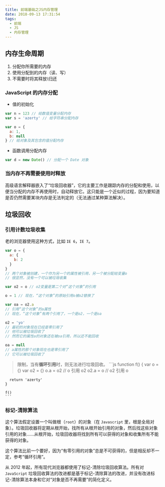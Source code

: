 ```yaml
---
title: 前端基础之JS内存管理
date: 2018-09-13 17:31:54
tags:
  - 前端
  - JS
  - 内存管理
---
```


## 内存生命周期

1. 分配你所需要的内存
2. 使用分配到的内存（读、写）
3. 不需要时将其释放\归还

<!-- more -->

### JavaScript 的内存分配

- 值的初始化

```js
var n = 123 // 给数值变量分配内存
var s = 'azerty' // 给字符串分配内存

var o = {
  a: 1,
  b: null
} // 给对象及其包含的值分配内存
```

- 函数调用分配内存

```js
var d = new Date() // 分配一个 Date 对象
```

### 当内存不再需要使用时释放

高级语言解释器嵌入了“垃圾回收器”，它的主要工作是跟踪内存的分配和使用，以便当分配的内存不再使用时，自动释放它。这只能是一个近似的过程，因为要知道是否仍然需要某块内存是无法判定的（无法通过某种算法解决）。

## 垃圾回收

### 引用计数垃圾收集

老的浏览器使用这种方式，比如 `IE 6`，`IE 7`。

```js
var o = {
  a: {
    b: 2
  }
}
// 两个对象被创建，一个作为另一个的属性被引用，另一个被分配给变量o
// 很显然，没有一个可以被垃圾收集

var o2 = o // o2变量是第二个对“这个对象”的引用

o = 1 // 现在，“这个对象”的原始引用o被o2替换了

var oa = o2.a
// 引用“这个对象”的a属性
// 现在，“这个对象”有两个引用了，一个是o2，一个是oa

o2 = 'yo'
// 最初的对象现在已经是零引用了
// 他可以被垃圾回收了
// 然而它的属性a的对象还在被oa引用，所以还不能回收

oa = null
// a属性的那个对象现在也是零引用了
// 它可以被垃圾回收了
```

> 限制，当有**循环引用**时，则无法进行垃圾回收。
    ```js
    function f() {
      var o = {}
      var o2 = {}
      o.a = o2 // o 引用 o2
      o2.a = o // o2 引用 o

      return 'azerty'
    }

    f()
    ```

### 标记-清除算法

这个算法假定设置一个叫做根（`root`）的对象（在 `Javascript` 里，根是全局对象）。垃圾回收器将定期从根开始，找所有从根开始引用的对象，然后找这些对象引用的对象……从根开始，垃圾回收器将找到所有可以获得的对象和收集所有不能获得的对象。

这个算法比前一个要好，因为“有零引用的对象”总是不可获得的，但是相反却不一定，参考“循环引用”。

从 2012 年起，所有现代浏览器都使用了标记-清除垃圾回收算法。所有对 `JavaScript` 垃圾回收算法的改进都是基于标记-清除算法的改进，并没有改进标记-清除算法本身和它对“对象是否不再需要”的简化定义。
